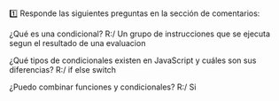 1️⃣ Responde las siguientes preguntas en la sección de comentarios:

¿Qué es una condicional?
R:/ Un grupo de instrucciones que se ejecuta segun el resultado de una evaluacion 

¿Qué tipos de condicionales existen en JavaScript y cuáles son sus diferencias?
R:/ if
    else
    switch

¿Puedo combinar funciones y condicionales?
R:/ Si 
